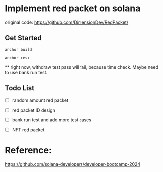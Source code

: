 # Implement red packet on solana
original code:
https://github.com/DimensionDev/RedPacket/
## Get Started
```
anchor build

anchor test
```
** right now, withdraw test pass will fail, because time check. Maybe need to use bank run test.

## Todo List

- [ ] random amount red packet
- [ ] red packet ID design
- [ ] bank run test and add more test cases
- [ ] NFT red packet


# Reference:
https://github.com/solana-developers/developer-bootcamp-2024